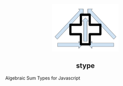 <div align="center">

<img src="static/stype.png" height="150em" width="210em"/>
<h2> stype </h2>

</div>


Algebraic Sum Types for Javascript

